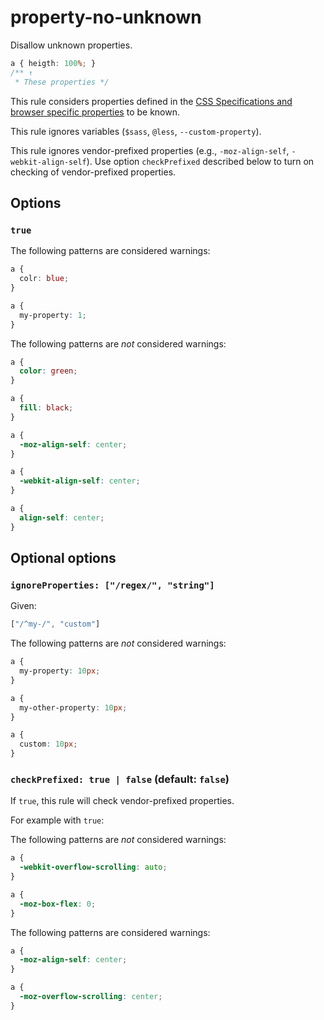 # property-no-unknown

Disallow unknown properties.

```css
a { heigth: 100%; }
/** ↑
 * These properties */
```

This rule considers properties defined in the [CSS Specifications and browser specific properties](https://github.com/betit/known-css-properties#source) to be known.

This rule ignores variables (`$sass`, `@less`, `--custom-property`).

This rule ignores vendor-prefixed properties (e.g., `-moz-align-self`, `-webkit-align-self`).
Use option `checkPrefixed` described below to turn on checking of vendor-prefixed properties.

## Options

### `true`

The following patterns are considered warnings:

```css
a {
  colr: blue;
}
```

```css
a {
  my-property: 1;
}
```

The following patterns are *not* considered warnings:

```css
a {
  color: green;
}
```

```css
a {
  fill: black;
}
```

```css
a {
  -moz-align-self: center;
}
```

```css
a {
  -webkit-align-self: center;
}
```

```css
a {
  align-self: center;
}
```

## Optional options

### `ignoreProperties: ["/regex/", "string"]`

Given:

```js
["/^my-/", "custom"]
```

The following patterns are *not* considered warnings:

```css
a {
  my-property: 10px;
}
```

```css
a {
  my-other-property: 10px;
}
```

```css
a {
  custom: 10px;
}
```
### `checkPrefixed: true | false` (default: `false`)

If `true`, this rule will check vendor-prefixed properties.

For example with `true`:

The following patterns are *not* considered warnings:

```css
a {
  -webkit-overflow-scrolling: auto;
}
```

```css
a {
  -moz-box-flex: 0;
}
```

The following patterns are considered  warnings:

```css
a {
  -moz-align-self: center;
}
```

```css
a {
  -moz-overflow-scrolling: center;
}
```
